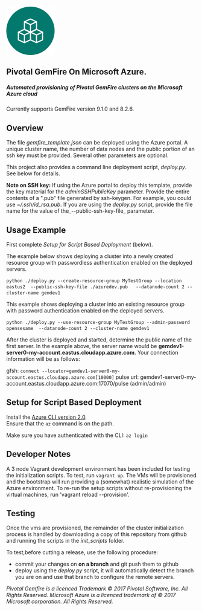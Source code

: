 ![alt text](https://github.com/Pivotal-Data-Engineering/gemfire-azure/blob/master/icon_gemfire1.png "Logo")
## Pivotal GemFire On Microsoft Azure.

##### Automated provisioning of Pivotal GemFire clusters on the Microsoft Azure cloud
Currently supports GemFire version 9.1.0 and 8.2.6.

## Overview
The file _gemfire\_template.json_ can be deployed using the Azure portal. A
unique cluster name, the number of data nodes and the public portion of an
ssh key must be provided.  Several other parameters are optional.

This project also provides a command line deployment script, _deploy.py_. See
below for details.

__Note on SSH key:__ If using the Azure portal to deploy this template, provide
the key material for the _adminSSHPublicKey_ parameter. Provide the entire
contents of a ".pub" file generated by ssh-keygen.  For example, you could use
_~/.ssh/id\_rsa.pub_.  If you are using the _deploy.py_ script, provide the
file name for the value of the_--public-ssh-key-file_ parameter.

## Usage Example
First complete _Setup for Script Based Deployment_ (below).

The example below shows deploying a cluster into a newly created resource group with
passwordless authentication enabled on the deployed servers.

```
python ./deploy.py --create-resource-group MyTestGroup --location eastus2  --public-ssh-key-file ./azuredev.pub   --datanode-count 2 --cluster-name gemdev1
```

This example shows deploying a cluster into an existing resource group with
password authentication enabled on the deployed servers.

```
python ./deploy.py --use-resource-group MyTestGroup --admin-password opensesame  --datanode-count 2 --cluster-name gemdev1
```

After the cluster is deployed and started, determine the public name of the
first server.  In the example above, the server name would be
__gemdev1-server0-my-account.eastus.cloudapp.azure.com__.  Your connection
information will be as follows:


gfsh: `connect --locator=gemdev1-server0-my-account.eastus.cloudapp.azure.com[10000]`
pulse url: gemdev1-server0-my-account.eastus.cloudapp.azure.com:17070/pulse (admin/admin)

## Setup for Script Based Deployment
Install the [Azure CLI version 2.0](https://docs.microsoft.com/en-us/cli/azure/install-azure-cli?view=azure-cli-latest).  
Ensure that the `az` command is on the path.

Make sure you have authenticated with the CLI: `az login`

## Developer Notes
A 3 node Vagrant development environment has been included for testing the
initialization scripts.  To test, run `vagrant up`.  The VMs will be provisioned
and the bootstrap will run providing a (somewhat) realistic simulation of the
Azure environment.  To re-run the setup scripts without re-provisioning the virtual
machines, run 'vagrant reload --provision'.

## Testing
Once the vms are provisioned, the remainder of the cluster initialization
process is handled by downloading a copy of this repository from github and
running the scripts in the _init\_scripts_ folder.

To test,before cutting a release, use the following procedure:
* commit your changes on __on a branch__ and git push them to github
* deploy using the _deploy.py_ script, it will automatically detect the
branch you are on and use that branch to configure the remote servers.


_Pivotal Gemfire is a licenced Trademark © 2017 Pivotal Software, Inc. All Rights Reserved._
_Microsoft Azure is a licenced trademark of © 2017 Microsoft corporation. All Rights Reserved._
